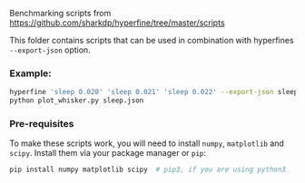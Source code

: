 Benchmarking scripts from https://github.com/sharkdp/hyperfine/tree/master/scripts

This folder contains scripts that can be used in combination with hyperfines `--export-json` option.

### Example:

```bash
hyperfine 'sleep 0.020' 'sleep 0.021' 'sleep 0.022' --export-json sleep.json
python plot_whisker.py sleep.json
```

### Pre-requisites

To make these scripts work, you will need to install `numpy`, `matplotlib` and `scipy`. Install them via
your package manager or `pip`:

```bash
pip install numpy matplotlib scipy  # pip3, if you are using python3
```

